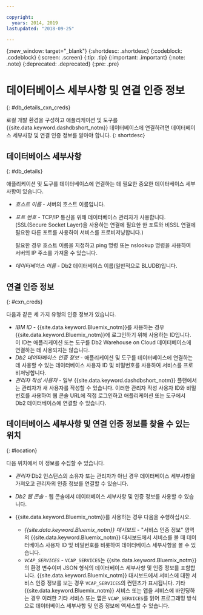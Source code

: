 ```yaml
---

copyright:
  years: 2014, 2019
lastupdated: "2018-09-25"

---
```


<!-- Attribute definitions --> 
{:new_window: target="_blank"}
{:shortdesc: .shortdesc}
{:codeblock: .codeblock}
{:screen: .screen}
{:tip: .tip}
{:important: .important}
{:note: .note}
{:deprecated: .deprecated}
{:pre: .pre}

# 데이터베이스 세부사항 및 연결 인증 정보
{: #db_details_cxn_creds}

로컬 개발 환경을 구성하고 애플리케이션 및 도구를 {{site.data.keyword.dashdbshort_notm}} 데이터베이스에 연결하려면 데이터베이스 세부사항 및 연결 인증 정보를 알아야 합니다.
{: shortdesc}

## 데이터베이스 세부사항
{: #db_details}

애플리케이션 및 도구를 데이터베이스에 연결하는 데 필요한 중요한 데이터베이스 세부사항이 있습니다.

- *호스트 이름* - 서버의 호스트 이름입니다.
- *포트 번호* - TCP/IP 통신을 위해 데이터베이스 관리자가 사용합니다. (SSL(Secure Socket Layer)을 사용하는 연결에 필요한 한 포트와 비SSL 연결에 필요한 다른 포트를 사용하여 서비스를 프로비저닝합니다.)

   필요한 경우 호스트 이름을 지정하고 ping 명령 또는 nslookup 명령을 사용하여 서버의 IP 주소를 가져올 수 있습니다.
- *데이터베이스 이름* - Db2 데이터베이스 이름(일반적으로 BLUDB)입니다.

## 연결 인증 정보
{: #cxn_creds}

다음과 같은 세 가지 유형의 인증 정보가 있습니다.

- *IBM ID* - {{site.data.keyword.Bluemix_notm}}를 사용하는 경우 {{site.data.keyword.Bluemix_notm}}에 로그인하기 위해 사용하는 ID입니다. 이 ID는 애플리케이션 또는 도구를 Db2 Warehouse on Cloud 데이터베이스에 연결하는 데 사용되지는 않습니다.
- *Db2 데이터베이스 인증 정보* - 애플리케이션 및 도구를 데이터베이스에 연결하는 데 사용할 수 있는 데이터베이스 사용자 ID 및 비밀번호를 사용하여 서비스를 프로비저닝합니다.
- *관리자 작성 사용자* - 일부 {{site.data.keyword.dashdbshort_notm}} 플랜에서는 관리자가 새 사용자를 작성할 수 있습니다. 이러한 관리자 작성 사용자 ID와 비밀번호를 사용하여 웹 콘솔 URL에 직접 로그인하고 애플리케이션 또는 도구에서 Db2 데이터베이스에 연결할 수 있습니다.

## 데이터베이스 세부사항 및 연결 인증 정보를 찾을 수 있는 위치
{: #location}

다음 위치에서 이 정보를 수집할 수 있습니다.

- *관리자* Db2 인스턴스의 소유자 또는 관리자가 아닌 경우 데이터베이스 세부사항을 가져오고 관리자의 인증 정보를 연결할 수 있습니다.
- *Db2 웹 콘솔* - 웹 콘솔에서 데이터베이스 세부사항 및 인증 정보를 사용할 수 있습니다.
- {{site.data.keyword.Bluemix_notm}}를 사용하는 경우 다음을 수행하십시오. 
   
   - *{{site.data.keyword.Bluemix_notm}} 대시보드* - "서비스 인증 정보" 영역의 {{site.data.keyword.Bluemix_notm}} 대시보드에서 서비스를 볼 때 데이터베이스 사용자 ID 및 비밀번호를 비롯하여 데이터베이스 세부사항을 볼 수 있습니다.
   - *`VCAP_SERVICES`* - `VCAP_SERVICES`는 {{site.data.keyword.Bluemix_notm}}의 환경 변수이며 JSON 형식의 데이터베이스 세부사항 및 인증 정보를 포함합니다. {{site.data.keyword.Bluemix_notm}} 대시보드에서 서비스에 대한 서비스 인증 정보를 보는 경우 `VCAP_SERVICES`의 컨텐츠가 표시됩니다. 기타 {{site.data.keyword.Bluemix_notm}} 서비스 또는 앱을 서비스에 바인딩하는 경우 이러한 기타 서비스 또는 앱은 `VCAP_SERVICES`를 읽어 프로그래밍 방식으로 데이터베이스 세부사항 및 인증 정보에 액세스할 수 있습니다.
